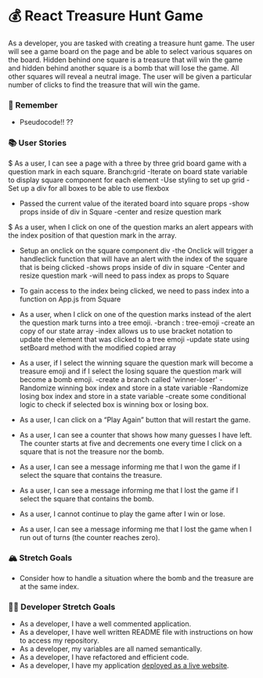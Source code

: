 # 💰 React Treasure Hunt Game

As a developer, you are tasked with creating a treasure hunt game. The user will see a game board on the page and be able to select various squares on the board. Hidden behind one square is a treasure that will win the game and hidden behind another square is a bomb that will lose the game. All other squares will reveal a neutral image. The user will be given a particular number of clicks to find the treasure that will win the game.

### 🤔 Remember

- Pseudocode!! ??
<!-- - Ask clarifying questions  for user/developer stories -->

### 📚 User Stories
<!-- each user stories is it's own branch and seperate pr -->

$ As a user, I can see a page with a three by three grid board game with a question mark in each square.
Branch:grid
-Iterate on board state variable to display square component for each element
-Use styling to set up grid
-Set up a div for all boxes to be able to use flexbox
- Passed the current value of the iterated board into square props
-show props inside of div in Square
-center and resize question mark


$ As a user, when I click on one of the question marks an alert appears with the index position of that question mark in the array.
- Setup an onclick on the square component div
-the Onclick will trigger a handleclick function that will have an alert with the index of the square that is being clicked
-shows props inside of div in square 
-Center and resize question mark
-will need to pass index as props to Square
- To gain access to the index being clicked, we need to pass index into a function on App.js from Square


- As a user, when I click on one of the question marks instead of the alert the question mark turns into a tree emoji.
-branch : tree-emoji
-create an copy of our state array
-index allows us to use bracket notation to update the element  that was clicked to a tree emoji
-update state  using setBoard method with the modified copied array
- As a user, if I select the winning square the question mark will become a treasure emoji and if I select the losing square the question mark will become a bomb emoji.
-create a branch called 'winner-loser' 
-Randomize winning box index and store in a state variable
-Randomize losing box index and store in a state variable
-create some conditional logic to check if selected box is winning box or losing box.




- As a user, I can click on a “Play Again” button that will restart the game.

- As a user, I can see a counter that shows how many guesses I have left. The counter starts at five and decrements one every time I click on a square that is not the treasure nor the bomb.
- As a user, I can see a message informing me that I won the game if I select the square that contains the treasure.
- As a user, I can see a message informing me that I lost the game if I select the square that contains the bomb.
- As a user, I cannot continue to play the game after I win or lose.
- As a user, I can see a message informing me that I lost the game when I run out of turns (the counter reaches zero).

### 🏔 Stretch Goals

- Consider how to handle a situation where the bomb and the treasure are at the same index.

### 👩‍💻 Developer Stretch Goals

- As a developer, I have a well commented application.
- As a developer, I have well written README file with instructions on how to access my repository.
- As a developer, my variables are all named semantically.
- As a developer, I have refactored and efficient code.
- As a developer, I have my application [deployed as a live website](https://render.com/docs/deploy-create-react-app).
